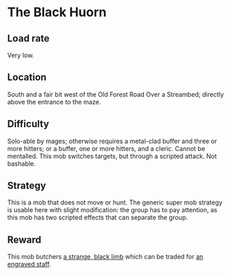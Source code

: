 # The Black Huorn

## Load rate

Very low.

## Location

South and a fair bit west of the Old Forest Road Over a Streambed; directly
above the entrance to the maze.

## Difficulty

Solo-able by mages; otherwise requires a metal-clad buffer and three or more
hitters; or a buffer, one or more hitters, and a cleric. Cannot be mentalled.
This mob switches targets, but through a scripted attack. Not bashable.

## Strategy

This is a mob that does not move or hunt. The generic super mob strategy is
usable here with slight modification: the group has to pay attention, as this
mob has two scripted effects that can separate the group.

## Reward

This mob butchers
[a strange, black limb](/items/weapons.md#a-strange-black-limb) which can be
traded for [an engraved staff](/items/weapons.md#an-engraved-staff).
